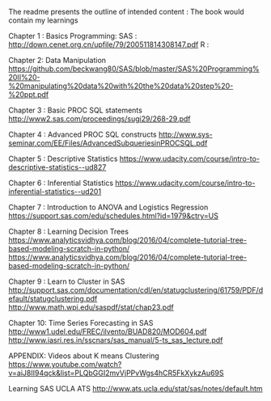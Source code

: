 
The readme presents the outline of intended content : The book would contain my learnings 

Chapter 1 : Basics Programming:
SAS : http://down.cenet.org.cn/upfile/79/200511814308147.pdf
R    :

Chapter 2: Data Manipulation 
https://github.com/beckwang80/SAS/blob/master/SAS%20Programming%20II%20-%20manipulating%20data%20with%20the%20data%20step%20-%20ppt.pdf

Chapter 3 : Basic PROC SQL statements
http://www2.sas.com/proceedings/sugi29/268-29.pdf

Chapter 4 : Advanced PROC SQL constructs
http://www.sys-seminar.com/EE/Files/AdvancedSubqueriesinPROCSQL.pdf

Chapter 5 : Descriptive Statistics
https://www.udacity.com/course/intro-to-descriptive-statistics--ud827

Chapter 6 : Inferential Statistics
https://www.udacity.com/course/intro-to-inferential-statistics--ud201

Chapter 7 : Introduction to ANOVA and Logistics Regression 
https://support.sas.com/edu/schedules.html?id=1979&ctry=US

Chapter 8 : Learning Decision Trees
https://www.analyticsvidhya.com/blog/2016/04/complete-tutorial-tree-based-modeling-scratch-in-python/
https://www.analyticsvidhya.com/blog/2016/04/complete-tutorial-tree-based-modeling-scratch-in-python/

Chapter 9 : Learn to Cluster in SAS
http://support.sas.com/documentation/cdl/en/statugclustering/61759/PDF/default/statugclustering.pdf
http://www.math.wpi.edu/saspdf/stat/chap23.pdf

Chapter 10: Time Series Forecasting in SAS
http://www1.udel.edu/FREC/ilvento/BUAD820/MOD604.pdf
http://www.iasri.res.in/sscnars/sas_manual/5-ts_sas_lecture.pdf


APPENDIX:
Videos about K means Clustering
https://www.youtube.com/watch?v=aiJ8II94qck&list=PLQbGGI2mvVjPPvWgs4hCR5FkXykzAu69S

Learning SAS UCLA ATS
http://www.ats.ucla.edu/stat/sas/notes/default.htm 





